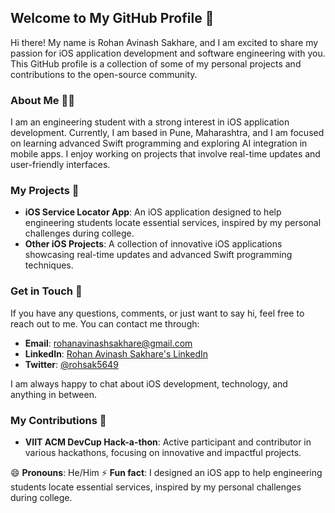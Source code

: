 ## Welcome to My GitHub Profile 👋

Hi there! My name is Rohan Avinash Sakhare, and I am excited to share my passion for iOS application development and software engineering with you. This GitHub profile is a collection of some of my personal projects and contributions to the open-source community.

### About Me 🙋‍♂️

I am an engineering student with a strong interest in iOS application development. Currently, I am based in Pune, Maharashtra, and I am focused on learning advanced Swift programming and exploring AI integration in mobile apps. I enjoy working on projects that involve real-time updates and user-friendly interfaces.

### My Projects 🚀

- **iOS Service Locator App**: An iOS application designed to help engineering students locate essential services, inspired by my personal challenges during college.
- **Other iOS Projects**: A collection of innovative iOS applications showcasing real-time updates and advanced Swift programming techniques.

### Get in Touch 📲

If you have any questions, comments, or just want to say hi, feel free to reach out to me. You can contact me through:
- **Email**: rohanavinashsakhare@gmail.com
- **LinkedIn**: [Rohan Avinash Sakhare's LinkedIn](#)
- **Twitter**: [@rohsak5649](#)

I am always happy to chat about iOS development, technology, and anything in between.

### My Contributions 🤝

- **VIIT ACM DevCup Hack-a-thon**: Active participant and contributor in various hackathons, focusing on innovative and impactful projects.

😄 **Pronouns**: He/Him
⚡ **Fun fact**: I designed an iOS app to help engineering students locate essential services, inspired by my personal challenges during college.


